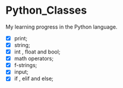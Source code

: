 # Python_Classes
My learning progress in the Python language.

- [x] print;
- [x] string;
- [x] int , float and bool;
- [x] math operators;
- [x] f-strings;
- [x] input;
- [x] if , elif and else;
